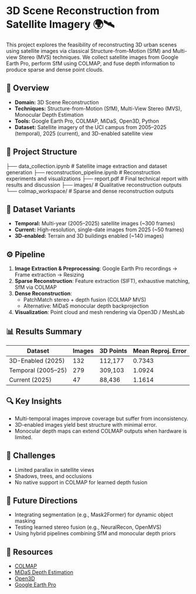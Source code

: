 # 3D Scene Reconstruction from Satellite Imagery 🌍🛰️

This project explores the feasibility of reconstructing 3D urban scenes using satellite images via classical Structure-from-Motion (SfM) and Multi-view Stereo (MVS) techniques. We collect satellite images from Google Earth Pro, perform SfM using COLMAP, and fuse depth information to produce sparse and dense point clouds.

## 📌 Overview

- **Domain:** 3D Scene Reconstruction
- **Techniques:** Structure-from-Motion (SfM), Multi-View Stereo (MVS), Monocular Depth Estimation
- **Tools:** Google Earth Pro, COLMAP, MiDaS, Open3D, Python
- **Dataset:** Satellite imagery of the UCI campus from 2005–2025 (temporal), 2025 (current), and 3D-enabled satellite view

## 📂 Project Structure

├── data_collection.ipynb # Satellite image extraction and dataset generation
├── reconstruction_pipeline.ipynb # Reconstruction experiments and visualizations
├── report.pdf # Final technical report with results and discussion
├── images/ # Qualitative reconstruction outputs
└── colmap_workspace/ # Sparse and dense reconstruction outputs

## 📸 Dataset Variants

- **Temporal:** Multi-year (2005–2025) satellite images (~300 frames)
- **Current:** High-resolution, single-date images from 2025 (~50 frames)
- **3D-enabled:** Terrain and 3D buildings enabled (~140 images)

## ⚙️ Pipeline

1. **Image Extraction & Preprocessing**: Google Earth Pro recordings → Frame extraction → Resizing
2. **Sparse Reconstruction**: Feature extraction (SIFT), exhaustive matching, SfM via COLMAP
3. **Dense Reconstruction**:
   - PatchMatch stereo + depth fusion (COLMAP MVS)
   - Alternative: MiDaS monocular depth backprojection
4. **Visualization**: Point cloud and mesh rendering via Open3D / MeshLab

## 📊 Results Summary

| Dataset            | Images | 3D Points | Mean Reproj. Error |
|--------------------|--------|-----------|--------------------|
| 3D-Enabled (2025)  | 132    | 112,177   | 0.7343             |
| Temporal (2005–25) | 279    | 309,103   | 1.0924             |
| Current (2025)     | 47     | 88,436    | 1.1614             |

## 🔍 Key Insights

- Multi-temporal images improve coverage but suffer from inconsistency.
- 3D-enabled images yield best structure with minimal error.
- Monocular depth maps can extend COLMAP outputs when hardware is limited.

## 🚧 Challenges

- Limited parallax in satellite views
- Shadows, trees, and occlusions
- No native support in COLMAP for learned depth fusion

## 🔮 Future Directions

- Integrating segmentation (e.g., Mask2Former) for dynamic object masking
- Testing learned stereo fusion (e.g., NeuralRecon, OpenMVS)
- Using hybrid pipelines combining SfM and monocular depth priors

## 📎 Resources

- [COLMAP](https://colmap.github.io/)
- [MiDaS Depth Estimation](https://github.com/isl-org/MiDaS)
- [Open3D](http://www.open3d.org/)
- [Google Earth Pro](https://www.google.com/earth/versions/)
